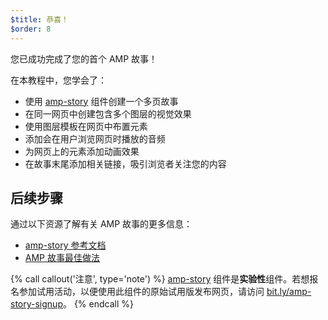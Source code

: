 ```yaml
---
$title: 恭喜！
$order: 8
---
```


您已成功完成了您的首个 AMP 故事！

在本教程中，您学会了：

- 使用 [amp-story](/zh_cn/docs/reference/components/amp-story.html) 组件创建一个多页故事
- 在同一网页中创建包含多个图层的视觉效果
- 使用图层模板在网页中布置元素
- 添加会在用户浏览网页时播放的音频
- 为网页上的元素添加动画效果
- 在故事末尾添加相关链接，吸引浏览者关注您的内容

## 后续步骤

通过以下资源了解有关 AMP 故事的更多信息：

- [amp-story 参考文档](/zh_cn/docs/reference/components/amp-story.html)
- [AMP 故事最佳做法](/zh_cn/docs/fundamentals/amp_story_best_practices.html)

{% call callout('注意', type='note') %}
[amp-story](/zh_cn/docs/reference/components/amp-story.html) 组件是**实验性**组件。若想报名参加试用活动，以便使用此组件的原始试用版发布网页，请访问 <a href="http://bit.ly/amp-story-signup">bit.ly/amp-story-signup</a>。
{% endcall %}
 

